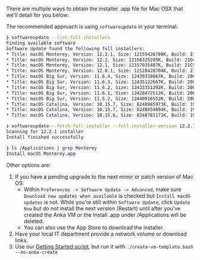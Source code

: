 There are multiple ways to obtain the installer .app file for Mac OSX that we'll detail for you below:

The recommended approach is using `softwareupdate` in your terminal:

```bash
❯ softwareupdate --list-full-installers
Finding available software
Software Update found the following full installers:
* Title: macOS Monterey, Version: 12.2.1, Size: 12155426708K, Build: 21D62
* Title: macOS Monterey, Version: 12.2, Size: 12156325205K, Build: 21D49
* Title: macOS Monterey, Version: 12.1, Size: 12157035487K, Build: 21C52
* Title: macOS Monterey, Version: 12.0.1, Size: 12128428704K, Build: 21A559
* Title: macOS Big Sur, Version: 11.6.4, Size: 12439328867K, Build: 20G417
* Title: macOS Big Sur, Version: 11.6.3, Size: 12435122667K, Build: 20G415
* Title: macOS Big Sur, Version: 11.6.2, Size: 12433351292K, Build: 20G314
* Title: macOS Big Sur, Version: 11.6.1, Size: 12428472512K, Build: 20G224
* Title: macOS Big Sur, Version: 11.5.2, Size: 12440916552K, Build: 20G95
* Title: macOS Catalina, Version: 10.15.7, Size: 8248985973K, Build: 19H15
* Title: macOS Catalina, Version: 10.15.7, Size: 8248854894K, Build: 19H2
* Title: macOS Catalina, Version: 10.15.6, Size: 8248781171K, Build: 19G2021

❯ softwareupdate --fetch-full-installer --full-installer-version 12.2.1 
Scanning for 12.2.1 installer
Install finished successfully

❯ ls /Applications | grep Monterey 
Install macOS Monterey.app
```

Other options are:

1. If you have a pending upgrade to the next minor or patch version of Mac OS:
    - Within `Preferences -> Software Update -> Advanced`, make sure `Download new updates when available` is checked but `Install macOS updates` is not. While you're still within `Software Update`, click `Update Now` but do not install the next version (Restart) until after you've created the Anka VM or the Install .app under /Applications will be deleted.
    - You can also use the App Store to download the installer.
2. Have your local IT department provide a network volume or download links.
3. Use our [Getting Started script](https://github.com/veertuinc/getting-started#create-vm-templatebash), but run it with `./create-vm-template.bash --no-anka-create`
